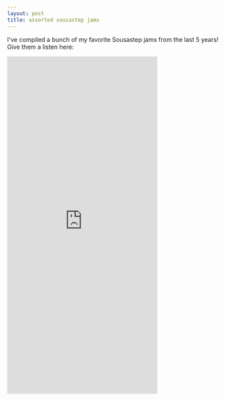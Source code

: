 ```yaml
---
layout: post
title: assorted sousastep jams
---
```


I've compiled a bunch of my favorite Sousastep jams from the last 5 years! Give them a listen here: 

<iframe style="border: 0; width: 350px; height: 786px;" src="https://bandcamp.com/EmbeddedPlayer/album=3954659504/size=large/bgcol=ffffff/linkcol=de270f/transparent=true/" seamless><a href="https://sousastep.bandcamp.com/album/assorted-jams">assorted jams by Sousastep</a></iframe>